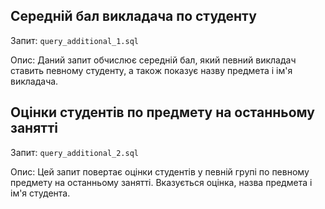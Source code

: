 
## Середній бал викладача по студенту

Запит: `query_additional_1.sql`

Опис: 
Даний запит обчислює середній бал, який певний викладач ставить певному студенту, а також показує назву предмета і ім'я викладача.

## Оцінки студентів по предмету на останньому занятті

Запит: `query_additional_2.sql`

Опис: 
Цей запит повертає оцінки студентів у певній групі по певному предмету на останньому занятті. Вказується оцінка, назва предмета і ім'я студента.
